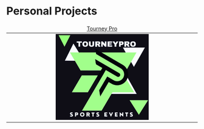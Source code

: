 # Personal Projects

<table>
    <thead>
        <tr>
<td align="center" width="25%"><a href="https://github.com/AGhaith/TourneyPro/blob/master/Readme.md">         Tourney Pro    </a></td>
        </tr>
    </thead>
    <tbody>
        <tr>
<td align="center"><a href="https://github.com/AGhaith/TourneyPro/blob/master/Readme.md">        <img src="/Logos/Logo.png"          width="50%"></img></a></td>
        </tr>
    </tbody>
</table>
</table>
